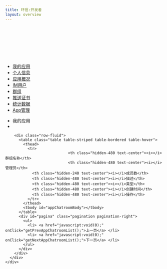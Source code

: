 ```yaml
---
title: 环信:开发者
layout: overview
---
```

<link href="/assets/css/bootstrap-2.3.2.min.css" rel="stylesheet" type="text/css" media="screen"/>
<link href="/assets/css/bootstrap-responsive-2.3.2.min.css" rel="stylesheet" type="text/css" media="screen"/>
<link href="/assets/css/font-awesome-3.1.0.min.css" rel="stylesheet" type="text/css" media="screen"/>


<link href="/assets/css/ace.min.css" rel="stylesheet" type="text/css" media="screen"/>
<link href="/assets/css/ace-responsive.min.css" rel="stylesheet" type="text/css" media="screen"/>
<link href="/assets/css/ace-skins.min.css" rel="stylesheet" type="text/css" media="screen"/>



<link href="/assets/css/management.css" rel="stylesheet" type="text/css" media="screen"/>
<link href="/assets/css/manage.css" rel="stylesheet" type="text/css" media="screen"/>


<script src="/assets/js/jquery-1.7.2.min.js"></script>
<script src="/assets/js/jquery.cookie-1.3.js"></script>
<script src="/assets/js/bootstrap-2.3.2.min.js"></script>
<script src="/assets/js/json2.js"></script>
<script src="/assets/js/ace-elements.min.js"></script>
<script src="/assets/js/ace.min.js"></script>
<script src="/assets/js/management.js"></script>
<script tyep="text/javascript">
	var appUuid = getQueryString('appUuid');
	$(function(){
		if (!getToken() || getToken()==''){
			logout();
		}
		
		getAppProfile(appUuid);
		getAppChatrooms(appUuid);
	});	
	
	// 上一页数据
	function getPrevAppChatroomList(){
		getAppChatrooms(appUuid,'forward');
	}
	// 下一页数据
	function getNextAppChatroomList(){
		getAppChatrooms(appUuid,'next');
	}
	
	// 应用概述页
	function toApppofile(){
	
		window.location.href = '/console/app_profile/index.html?appUuid='+appUuid;
	}
	
	// 用户管理页
	function toAppUsersPage(){
		window.location.href = '/console/app_users/index.html?appUuid='+appUuid;
	}
	
	// 群组管理页
	function togroupAppAdmin(){
		window.location.href = '/console/app_group/index.html?appUuid='+appUuid;
	}
	
	// 推送证书管理页
	function toAppCredentialsPage(){
		window.location.href = '/console/app_credentials/index.html?appUuid='+appUuid;
	}
	// 数据统计页面
	function toApppofileCounter(){
		window.location.href = '/console/app_profile_counter/index.html?appUuid='+appUuid;
	}
	
	// 应用管理员创建页面
	function toCreateAppAdmin(){
		window.location.href = '/console/app_admin_create/index.html?appUuid='+appUuid;
	}
	
	//管理员列表页面
	function toAppUserAdmin(){
		window.location.href = '/console/app_users_admin/index.html?appUuid='+appUuid;
	}
</script>


<div>

<div id="main-container" class="container-fluid"> <a href="javascript:void(0);" id="menu-toggler"> <span></span> </a>
  <div id="sidebar">
    <div id="sidebar-shortcuts">
      <div style="min-height: 40px;" id="sidebar-shortcuts-large"> </div>
      <div style="min-height: 40px;" id="sidebar-shortcuts-mini"> </div>
    </div>
    <ul class="nav nav-list">
			<li class="active"> <a href="/console/app_list" target="_self"> <i class="icon-ambulance"></i> <span>我的应用</span> </a></li>
			<li> <a href="/console/admin_home" target="_self"> <i class="icon-user"></i> <span>个人信息</span> </a></li>
			<li> <a href="javascript:toApppofile()" target="_self"> <i class="icon-info-sign"></i><span>应用概况</span> </a></li>
			<li> <a href="javascript:toAppUsersPage()" target="_self"> <i class="icon-user-md"></i><span>IM用户</span> </a></li>
			<li> <a href="javascript:togroupAppAdmin()" target="_self"> <i class="icon-group"></i><span>群组</span> </a></li>
			<li> <a href="javascript:toAppCredentialsPage()" target="_self"> <i class="icon-fighter-jet"></i><span>推送证书</span> </a></li>
			<li> <a href="javascript:toApppofileCounter()" target="_self"> <i class="icon-bar-chart"></i><span>统计数据</span> </a></li>
			<li> <a href="javascript:toAppUserAdmin()" target="_self"> <i class="icon-cog"></i><span>App管理</span> </a></li>
    </ul>
    <div id="sidebar-collapse"> <i class="icon-double-angle-left"></i> </div>
  </div>
  <div class="clearfix" id="main-content">
    <div id="breadcrumbs">
      <ul class="breadcrumb">
         <li> <i class="icon-home"></i> 我的应用 <span class="divider"> <i class="icon-angle-right"></i> </span> </li>
         <li> <a href="javascript:void(0);" target="_self"> <span id="showName"></span></a></li>
      </ul>
    </div>
    <div class="clearfix" id="page-content">
      <div class="row-fluid">
      	
        <div class="row-fluid">
          <table class="table table-striped table-bordered table-hover">
            <thead>
              <tr>
								<th class="hidden-480 text-center"><i></i>群组名称</th>
								<th class="hidden-480 text-center"><i></i>管理员</th>
                <th class="hidden-240 text-center"><i></i>成员数</th>
                <th class="hidden-480 text-center"><i></i>描述</th>
               	<th class="hidden-480 text-center"><i></i>类型</th>
               	<th class="hidden-480 text-center"><i></i>创建时间</th>
                <th class="hidden-480 text-center"><i></i>操作</th>
              </tr>
            </thead>
            <tbody id="appChatroomBody"></tbody>
          </table>
          <div id="pagina" class="pagination pagination-right">
          	<ul>
              <li> <a href="javascript:void(0);" onClick="getPrevAppChatroomList();">上一页</a> </li>
              <li> <a href="javascript:void(0);" onClick="getNextAppChatroomList();">下一页</a> </li>
            </ul>
          </div>
        </div>
      </div>
    </div>
  </div>
</div>

</div>
